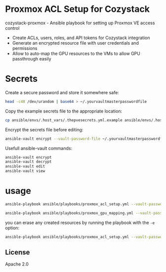 # Proxmox ACL Setup for Cozystack

cozystack-proxmox - Ansible playbook for setting up Proxmox VE access control
- Create ACLs, users, roles, and API tokens for Cozystack integration
- Generate an encrypted resource file with user credentials and permissions
- Allow to auto-map the GPU resources to the VMs to allow GPU passthrough easily

# Secrets

Create a secure password and store it somewhere safe:
```bash
head -c48 /dev/urandom | base64 > ~/.yourvaultmasterpasswordfile
```
Copy the example secrets file to the appropriate location:
```bash
cp ansible/envs/.host_vars/.thepvesecrets.yml.example ansible/envs/.host_vars/.thepvesecrets.yml
```

Encrypt the secrets file before editing:
```bash
ansible-vault encrypt --vault-password-file ~/.yourvaultmasterpasswordfile ansible/envs/.host_vars/.thepvesecrets.yml
```

Usefull ansible-vault commands:
```bash
ansible-vault encrypt
ansible-vault decrypt
ansible-vault edit
ansible-vault view 
```

# usage

```bash
ansible-playbook ansible/playbooks/proxmox_acl_setup.yml --vault-password-file ~/.yourvaultmasterpasswordfile
```

```bash
ansible-playbook ansible/playbooks/proxmox_gpu_mapping.yml --vault-password-file ~/.yourvaultmasterpasswordfile
```

you can erase any created resources by running the playbook with the `-e` option:
```bash
ansible-playbook ansible/playbooks/proxmox_acl_setup.yml --vault-password-file ~/.yourvaultmasterpasswordfile -e "reset=true" 
```


License
----
Apache 2.0